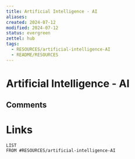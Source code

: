 ```yaml
---
title: Artificial Intelligence - AI
aliases: 
created: 2024-07-12
modified: 2024-07-12
status: evergreen
zettel: hub
tags:
  - RESOURCES/artificial-intelligence-AI
  - README/RESOURCES
---
```

# Artificial Intelligence - AI
## Comments

# Links
```dataview
LIST
FROM #RESOURCES/artificial-intelligence-AI
```
